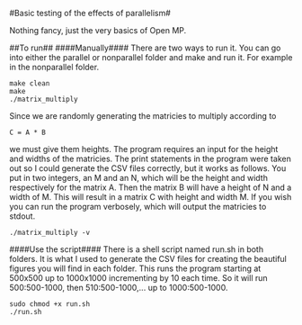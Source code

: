 #Basic testing of the effects of parallelism#

Nothing fancy, just the very basics of Open MP.

##To run##
####Manually####
There are two ways to run it. You can go into either the parallel or
nonparallel folder and make and run it. For example in the nonparallel folder.
```
make clean
make
./matrix_multiply
```
Since we are randomly generating the matricies to multiply according to
```
C = A * B
```
we must give them heights. The program requires an input for the height and
widths of the matricies. The print statements in the program were taken out so
I could generate the CSV files correctly, but it works as follows. You put in
two integers, an M and an N, which will be the height and width respectively
for the matrix A. Then the matrix B will have a height of N and a width of M.
This will result in a matrix C with height and width M. If you wish you can
run the program verbosely, which will output the matricies to stdout.
```
./matrix_multiply -v
```
####Use the script####
There is a shell script named run.sh in both folders. It is what I used to
generate the CSV files for creating the beautiful figures you will find in each
folder. This runs the program starting at 500x500 up to 1000x1000 incrementing
by 10 each time. So it will run 500:500-1000, then 510:500-1000,... up to
1000:500-1000.
```
sudo chmod +x run.sh
./run.sh
```
